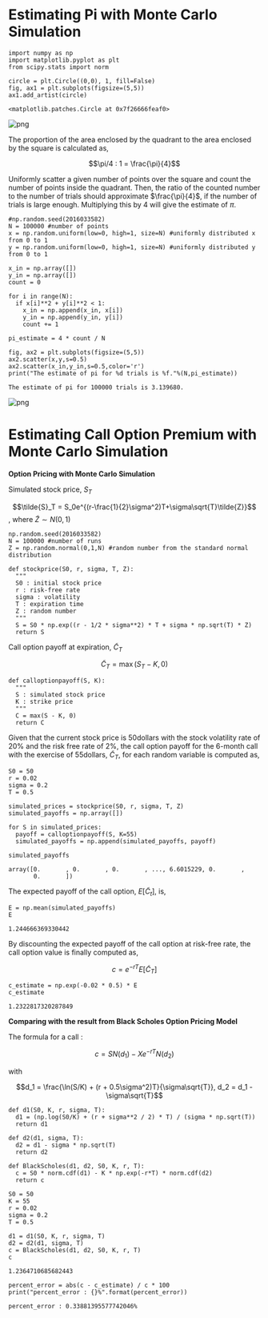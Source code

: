# **Estimating Pi with Monte Carlo Simulation**


```
import numpy as np
import matplotlib.pyplot as plt
from scipy.stats import norm
```


```
circle = plt.Circle((0,0), 1, fill=False)
fig, ax1 = plt.subplots(figsize=(5,5))
ax1.add_artist(circle)
```




    <matplotlib.patches.Circle at 0x7f26666feaf0>




    
![png](HW01_2016033581_%EB%AC%B8%EC%84%9D_files/HW01_2016033581_%EB%AC%B8%EC%84%9D_3_1.png)
    


The proportion of the area enclosed by the quadrant to the area enclosed by the square is calculated as,

$$\pi/4 : 1 = \frac{\pi}{4}$$

Uniformly scatter a given number of points over the square and count the number of points inside the quadrant. Then, the ratio of the counted number to the number of trials should approximate $\frac{\pi}{4}$, if the number of trials is large enough. 
Multiplying this by 4 will give the estimate of $\pi$. 


```
#np.random.seed(2016033582)
N = 100000 #number of points
x = np.random.uniform(low=0, high=1, size=N) #uniformly distributed x from 0 to 1
y = np.random.uniform(low=0, high=1, size=N) #uniformly distributed y from 0 to 1

x_in = np.array([])
y_in = np.array([])
count = 0

for i in range(N):
  if x[i]**2 + y[i]**2 < 1:
    x_in = np.append(x_in, x[i])
    y_in = np.append(y_in, y[i])
    count += 1

pi_estimate = 4 * count / N
    
fig, ax2 = plt.subplots(figsize=(5,5))
ax2.scatter(x,y,s=0.5)
ax2.scatter(x_in,y_in,s=0.5,color='r')
print("The estimate of pi for %d trials is %f."%(N,pi_estimate))
```

    The estimate of pi for 100000 trials is 3.139680.
    


    
![png](HW01_2016033581_%EB%AC%B8%EC%84%9D_files/HW01_2016033581_%EB%AC%B8%EC%84%9D_6_1.png)
    


# **Estimating Call Option Premium with Monte Carlo Simulation**

**Option Pricing with Monte Carlo Simulation**

Simulated stock price, $S_T$

$$\tilde{S}_T = S_0e^{(r-\frac{1}{2}\sigma^2)T+\sigma\sqrt{T}\tilde{Z}}$$
, where $\tilde{Z} \sim N(0,1)$


```
np.random.seed(2016033582)
N = 100000 #number of runs
Z = np.random.normal(0,1,N) #random number from the standard normal distribution

def stockprice(S0, r, sigma, T, Z): 
  """
  S0 : initial stock price
  r : risk-free rate
  sigma : volatility
  T : expiration time
  Z : random number
  """
  S = S0 * np.exp((r - 1/2 * sigma**2) * T + sigma * np.sqrt(T) * Z)
  return S
```

Call option payoff at expiration, $\tilde{C}_T$

$$\tilde{C}_T = \max(S_T - K, 0)$$


```
def calloptionpayoff(S, K):
  """
  S : simulated stock price
  K : strike price
  """
  C = max(S - K, 0)
  return C
```

Given that the current stock price is 50dollars with the stock volatility rate of 20\% and the risk free rate of 2\%, the call option payoff for the 6-month call with the exercise of 55dollars, $\tilde{C}_T$, for each random variable is computed as,


```
S0 = 50
r = 0.02
sigma = 0.2
T = 0.5

simulated_prices = stockprice(S0, r, sigma, T, Z)
simulated_payoffs = np.array([])

for S in simulated_prices:
  payoff = calloptionpayoff(S, K=55)
  simulated_payoffs = np.append(simulated_payoffs, payoff)

simulated_payoffs
```




    array([0.       , 0.       , 0.       , ..., 6.6015229, 0.       ,
           0.       ])



The expected payoff of the call option, $E[\tilde{C}_t]$, is,


```
E = np.mean(simulated_payoffs)
E
```




    1.244666369330442



By discounting the expected payoff of the call option at risk-free rate, the call option value is finally computed as,

$$c = e^{-rT}E[\tilde{C}_T]$$


```
c_estimate = np.exp(-0.02 * 0.5) * E
c_estimate
```




    1.2322817320287849



**Comparing with the result from Black Scholes Option Pricing Model**

The formula for a call :

$$c = SN(d_1) - Xe^{-rT}N(d_2)$$

with

$$d_1 = \frac{\ln(S/K) + (r + 0.5\sigma^2)T}{\sigma\sqrt{T}}, d_2 = d_1 - \sigma\sqrt{T}$$


```
def d1(S0, K, r, sigma, T):
  d1 = (np.log(S0/K) + (r + sigma**2 / 2) * T) / (sigma * np.sqrt(T))
  return d1

def d2(d1, sigma, T):
  d2 = d1 - sigma * np.sqrt(T)
  return d2

def BlackScholes(d1, d2, S0, K, r, T):
  c = S0 * norm.cdf(d1) - K * np.exp(-r*T) * norm.cdf(d2)
  return c

S0 = 50
K = 55
r = 0.02
sigma = 0.2
T = 0.5

d1 = d1(S0, K, r, sigma, T)
d2 = d2(d1, sigma, T)
c = BlackScholes(d1, d2, S0, K, r, T)
c
```




    1.2364710685682443




```
percent_error = abs(c - c_estimate) / c * 100
print("percent_error : {}%".format(percent_error))
```

    percent_error : 0.33881395577742046%
    
